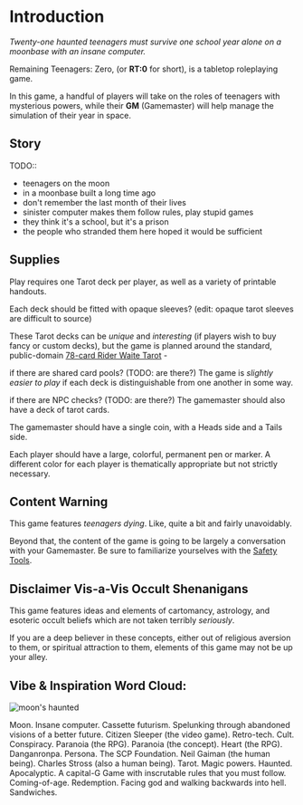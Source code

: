 # Introduction

_Twenty-one haunted teenagers must survive one school year alone on a moonbase with an insane computer._

Remaining Teenagers: Zero, (or **RT:0** for short), is a tabletop roleplaying game.

In this game, a handful of players will take on the roles of teenagers with mysterious powers,
while their **GM** (Gamemaster) will help manage the simulation of their year in space.

## Story
TODO::

* teenagers on the moon
* in a moonbase built a long time ago
* don't remember the last month of their lives
* sinister computer makes them follow rules, play stupid games
* they think it's a school, but it's a prison
* the people who stranded them here hoped it would be sufficient

## Supplies

Play requires one Tarot deck per player, as well as a variety of printable handouts.

Each deck should be fitted with opaque sleeves? (edit: opaque tarot sleeves are difficult to source)

These Tarot decks can be _unique_ and _interesting_ (if players wish to buy fancy or custom decks),
but the game is planned around the standard, public-domain
[78-card Rider Waite Tarot](https://en.wikipedia.org/wiki/Rider%E2%80%93Waite_Tarot) -

if there are shared card pools? (TODO: are there?)
The game is _slightly easier to play_ if each deck is distinguishable from one another in some way.

if there are NPC checks? (TODO: are there?)
The gamemaster should also have a deck of tarot cards.

The gamemaster should have a single coin, with a Heads side and a Tails side.

Each player should have a large, colorful, permanent pen or marker.
A different color for each player is thematically appropriate but not strictly necessary.

## Content Warning

This game features _teenagers dying_. Like, quite a bit and fairly unavoidably.

Beyond that, the content of the game is going to be largely a conversation with
your Gamemaster. Be sure to familiarize yourselves with the [Safety Tools](./safety.md).

## Disclaimer Vis-a-Vis Occult Shenanigans

This game features ideas and elements of cartomancy, astrology, and esoteric
occult beliefs which are not taken terribly _seriously_.

If you are a deep believer in these concepts, either out of religious aversion
to them, or spiritual attraction to them, elements of this game may not
be up your alley.

## Vibe & Inspiration Word Cloud:

![moon's haunted](images/moonhaunted.jpg)

Moon. Insane computer. Cassette futurism.
Spelunking through abandoned visions of a better future.
Citizen Sleeper (the video game).
Retro-tech. Cult. Conspiracy. Paranoia (the RPG).
Paranoia (the concept). Heart (the RPG).
Danganronpa. Persona. The SCP Foundation.
Neil Gaiman (the human being). Charles Stross (also a human being).
Tarot. Magic powers. Haunted. Apocalyptic.
A capital-G Game with inscrutable rules that you must follow.
Coming-of-age. Redemption.
Facing god and walking backwards into hell.
Sandwiches.
